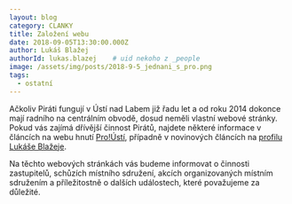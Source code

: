 ```yaml
---
layout: blog
category: CLANKY
title: Založení webu
date: 2018-09-05T13:30:00.000Z
author: Lukáš Blažej
authorId: lukas.blazej    # uid nekoho z _people
image: /assets/img/posts/2018-9-5_jednani_s_pro.png
tags:
  - ostatní
---
```


Ačkoliv Piráti fungují v Ústí nad Labem již řadu let a od roku 2014 dokonce mají radního na centrálním obvodě, dosud neměli vlastní webové stránky. Pokud vás zajímá dřívější činnost Pirátů, najdete některé informace v článcích na webu hnutí [Pro!Ústí](http://www.pro-usti.cz), případně v novinových článcích na [profilu Lukáše Blažeje](https://wiki.pirati.cz/lide/lukas_blazej).

Na těchto webových stránkách vás budeme informovat o činnosti zastupitelů, schůzích místního sdružení, akcích organizovaných místním sdružením a příležitostně o dalších událostech, které považujeme za důležité.
